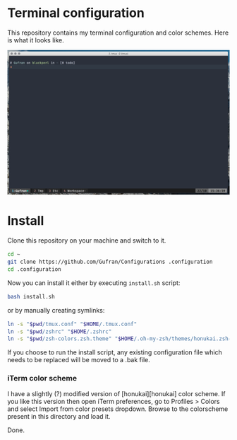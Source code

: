 # Terminal configuration

This repository contains my terminal configuration and color schemes. Here is what it looks like.

![Screenshot](screenshot.png)

# Install

Clone this repository on your machine and switch to it.

```sh
cd ~
git clone https://github.com/Gufran/Configurations .configuration
cd .configuration
```

Now you can install it either by executing `install.sh` script:

```sh
bash install.sh
```

or by manually creating symlinks:

```sh
ln -s "$pwd/tmux.conf" "$HOME/.tmux.conf"
ln -s "$pwd/zshrc" "$HOME/.zshrc"
ln -s "$pwd/zsh-colors.zsh.theme" "$HOME/.oh-my-zsh/themes/honukai.zsh-theme"
```

If you choose to run the install script, any existing configuration file which needs to be replaced
will be moved to a .bak file.

### iTerm color scheme

I have a slightly (?) modified version of [honukai][honukai] color scheme. If you like this version
then open iTerm preferences, go to Profiles > Colors and select Import from color presets dropdown.
Browse to the colorscheme present in this directory and load it.

Done.

